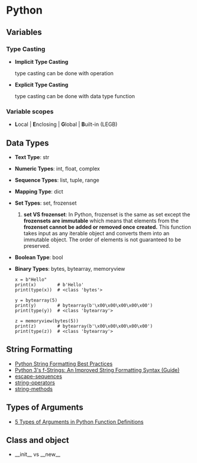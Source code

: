 # Python

## Variables

### Type Casting

-  **Implicit Type Casting**

	type casting can be done with operation

-  **Explicit Type Casting**

	type casting can be done with data type function

### Variable scopes

-  **L**ocal | **E**nclosing | **G**lobal | **B**uilt-in (LEGB)

## Data Types

-  **Text Type**: str

-  **Numeric Types**: int, float, complex

-  **Sequence Types**: list, tuple, range

-  **Mapping Type**: dict

-  **Set Types**: set, frozenset

    1. **set VS frozenset**: 
    In Python, frozenset is the same as set except the **frozensets are immutable** which means that elements from the **frozenset cannot be added or removed once created.** This function takes input as any iterable object and converts them into an immutable object. The order of elements is not guaranteed to be preserved.

-  **Boolean Type**: bool

-  **Binary Types**: bytes, bytearray, memoryview

    ```
    x = b"Hello"
    print(x)        # b'Hello'
    print(type(x))  # <class 'bytes'>

    y = bytearray(5)
    print(y)        # bytearray(b'\x00\x00\x00\x00\x00')
    print(type(y))  # <class 'bytearray'>

    z = memoryview(bytes(5))
    print(z)        # bytearray(b'\x00\x00\x00\x00\x00')
    print(type(z))  # <class 'bytearray'>

    ```


## String Formatting
- [Python String Formatting Best Practices](https://realpython.com/python-string-formatting/)
- [Python 3's f-Strings: An Improved String Formatting Syntax (Guide)](https://realpython.com/python-f-strings/)
- [escape-sequences](https://www.python-ds.com/python-3-escape-sequences)
- [string-operators](https://www.python-ds.com/python-3-string-operators)
- [string-methods](https://www.python-ds.com/python-3-string-methods)


## Types of Arguments
- [5 Types of Arguments in Python Function Definitions](https://levelup.gitconnected.com/5-types-of-arguments-in-python-function-definition-e0e2a2cafd29)


## Class and object

- \_\_init\_\_ vs \_\_new\_\_

